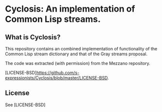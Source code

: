 # Cyclosis: An implementation of Common Lisp streams.

## What is Cyclosis?

This repository contains an combined implementation of functionality
of the Common Lisp stream dictionary and that of the Gray streams
proposal.

The code was extracted (with permission) from the Mezzano repository.

[LICENSE-BSD]https://github.com/s-expressionists/Cyclosis/blob/master/LICENSE-BSD.

## License

See [LICENSE-BSD]